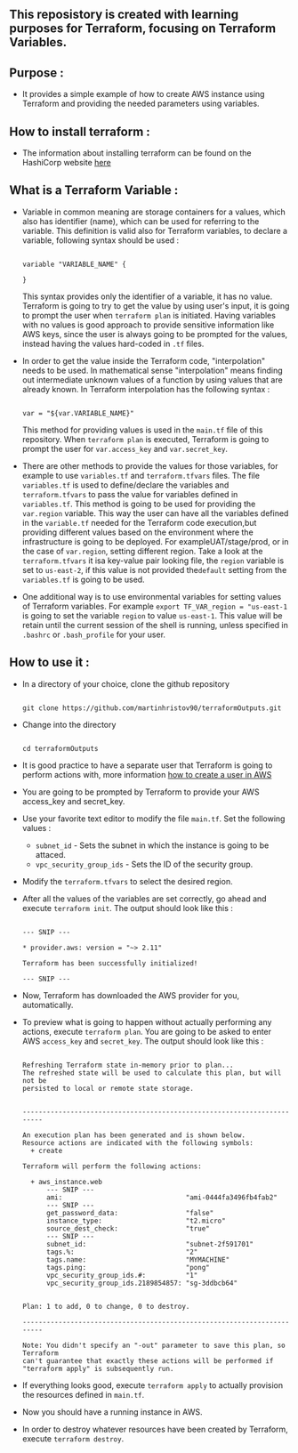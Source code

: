 ## This reposistory is created with learning purposes for Terraform, focusing on Terraform Variables.

## Purpose :

- It provides a simple example of how to create AWS instance using Terraform and providing the needed parameters using variables.

## How to install terraform : 

- The information about installing terraform can be found on the HashiCorp website 
[here](https://learn.hashicorp.com/terraform/getting-started/install.html)

## What is a Terraform Variable :

- Variable in common meaning are storage containers for a values, which also has identifier (name), which can be used for referring to the variable. This definition is valid also for Terraform variables, to declare a variable, following syntax should be used :

    ```

    variable "VARIABLE_NAME" {

    }

    ```

    This syntax provides only the identifier of a variable, it has no value. Terraform is going to try to get the value by using user's input, it is going to prompt the user when `terraform plan` is initiated. Having variables with no values is good approach to provide sensitive information like AWS keys, since the user is always going to be prompted for the values, instead having the values hard-coded in `.tf` files.

- In order to get the value inside the Terraform code, "interpolation" needs to be used. In mathematical sense "interpolation" means finding out intermediate unknown values of a function by using values that are already known. In Terraform interpolation has the following syntax :

    ```

    var = "${var.VARIABLE_NAME}"

    ```

    This method for providing values is used in the `main.tf` file of this repository. When `terraform plan` is executed, Terraform is going to prompt the user for `var.access_key` and `var.secret_key`. 
    
- There are other methods to provide the values for those variables, for example to use `variables.tf` and `terraform.tfvars` files. The file `variables.tf` is used to define/declare the variables and `terraform.tfvars` to pass the value for variables defined in `variables.tf`. This method is going to be used for providing the `var.region` variable. 
This way the user can have all the variables defined in the `variable.tf` needed for the Terraform code execution,but providing different values based on the environment where the infrastructure is going to be deployed. For exampleUAT/stage/prod, or in the case of `var.region`, setting different region. Take a look at the `terraform.tfvars` it isa key-value pair looking file, the `region` variable is set to `us-east-2`, if this value is not provided the`default` setting from the `variables.tf` is going to be used.
- One additional way is to use environmental variables for setting values of Terraform variables. For example `export TF_VAR_region = "us-east-1` is going to set the variable `region` to value `us-east-1`. This value will be retain until the current session of the shell is running, unless specified in `.bashrc` or `.bash_profile` for your user. 



## How to use it :

- In a directory of your choice, clone the github repository 
    ```
    
    git clone https://github.com/martinhristov90/terraformOutputs.git
    
    ```

- Change into the directory
    ```

    cd terraformOutputs

    ```

- It is good practice to have a separate user that Terraform is going to perform actions with, more information [how to create a user in AWS](https://docs.aws.amazon.com/IAM/latest/UserGuide/id_users.html)

- You are going to be prompted by Terraform to provide your AWS access_key and secret_key.

- Use your favorite text editor to modify the file `main.tf`. Set the following values : 
    - `subnet_id`  - Sets the subnet in which the instance is going to be attaced.
    - `vpc_security_group_ids` - Sets the ID of the security group.
    
- Modify the `terraform.tfvars` to select the desired region.

- After all the values of the variables are set correctly, go ahead and execute `terraform init`. 
The output should look like this :

    ```shell

    --- SNIP ---

    * provider.aws: version = "~> 2.11"

    Terraform has been successfully initialized!

    --- SNIP ---
    
    ```
    
- Now, Terraform has downloaded the AWS provider for you, automatically.
- To preview what is going to happen without actually performing any actions, execute `terraform plan`. You are going to be asked to enter AWS `access_key` and `secret_key`. The output should look like this :

    ```shell
    
    Refreshing Terraform state in-memory prior to plan...
    The refreshed state will be used to calculate this plan, but will not be
    persisted to local or remote state storage.
    
    
    ------------------------------------------------------------------------
    
    An execution plan has been generated and is shown below.
    Resource actions are indicated with the following symbols:
      + create
    
    Terraform will perform the following actions:
    
      + aws_instance.web
          --- SNIP ---
          ami:                               "ami-0444fa3496fb4fab2"
          --- SNIP ---
          get_password_data:                 "false"
          instance_type:                     "t2.micro"
          source_dest_check:                 "true"
          --- SNIP ---
          subnet_id:                         "subnet-2f591701"
          tags.%:                            "2"
          tags.name:                         "MYMACHINE"
          tags.ping:                         "pong"
          vpc_security_group_ids.#:          "1"
          vpc_security_group_ids.2189854857: "sg-3ddbcb64"
    
    
    Plan: 1 to add, 0 to change, 0 to destroy.
    
    ------------------------------------------------------------------------
    
    Note: You didn't specify an "-out" parameter to save this plan, so Terraform
    can't guarantee that exactly these actions will be performed if
    "terraform apply" is subsequently run.
    
    ```
    
- If everything looks good, execute `terraform apply` to actually provision the resources defined in `main.tf`.

- Now you should have a running instance in AWS.

- In order to destroy whatever resources have been created by Terraform, execute `terraform destroy`. 


